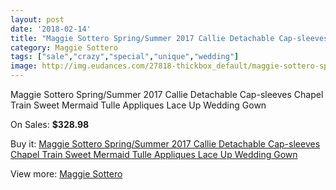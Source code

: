 ```yaml
---
layout: post
date: '2018-02-14'
title: "Maggie Sottero Spring/Summer 2017 Callie Detachable Cap-sleeves Chapel Train Sweet Mermaid Tulle Appliques Lace Up Wedding Gown"
category: Maggie Sottero
tags: ["sale","crazy","special","unique","wedding"]
image: http://img.eudances.com/27818-thickbox_default/maggie-sottero-spring-summer-2017-callie-detachable-cap-sleeves-chapel-train-sweet-mermaid-tulle-appliques-lace-up-wedding-gown.jpg
---
```

Maggie Sottero Spring/Summer 2017 Callie Detachable Cap-sleeves Chapel Train Sweet Mermaid Tulle Appliques Lace Up Wedding Gown

On Sales: **$328.98**
<a href="https://www.eudances.com/en/maggie-sottero/9221-maggie-sottero-spring-summer-2017-callie-detachable-cap-sleeves-chapel-train-sweet-mermaid-tulle-appliques-lace-up-wedding-gown.html"><amp-img layout="responsive" width="600" height="600" src="//img.eudances.com/27818-thickbox_default/maggie-sottero-spring-summer-2017-callie-detachable-cap-sleeves-chapel-train-sweet-mermaid-tulle-appliques-lace-up-wedding-gown.jpg" alt="Maggie Sottero Spring/Summer 2017 Callie Detachable Cap-sleeves Chapel Train Sweet Mermaid Tulle Appliques Lace Up Wedding Gown 0" /></a>
<a href="https://www.eudances.com/en/maggie-sottero/9221-maggie-sottero-spring-summer-2017-callie-detachable-cap-sleeves-chapel-train-sweet-mermaid-tulle-appliques-lace-up-wedding-gown.html"><amp-img layout="responsive" width="600" height="600" src="//img.eudances.com/27822-thickbox_default/maggie-sottero-spring-summer-2017-callie-detachable-cap-sleeves-chapel-train-sweet-mermaid-tulle-appliques-lace-up-wedding-gown.jpg" alt="Maggie Sottero Spring/Summer 2017 Callie Detachable Cap-sleeves Chapel Train Sweet Mermaid Tulle Appliques Lace Up Wedding Gown 1" /></a>
<a href="https://www.eudances.com/en/maggie-sottero/9221-maggie-sottero-spring-summer-2017-callie-detachable-cap-sleeves-chapel-train-sweet-mermaid-tulle-appliques-lace-up-wedding-gown.html"><amp-img layout="responsive" width="600" height="600" src="//img.eudances.com/27821-thickbox_default/maggie-sottero-spring-summer-2017-callie-detachable-cap-sleeves-chapel-train-sweet-mermaid-tulle-appliques-lace-up-wedding-gown.jpg" alt="Maggie Sottero Spring/Summer 2017 Callie Detachable Cap-sleeves Chapel Train Sweet Mermaid Tulle Appliques Lace Up Wedding Gown 2" /></a>
<a href="https://www.eudances.com/en/maggie-sottero/9221-maggie-sottero-spring-summer-2017-callie-detachable-cap-sleeves-chapel-train-sweet-mermaid-tulle-appliques-lace-up-wedding-gown.html"><amp-img layout="responsive" width="600" height="600" src="//img.eudances.com/27820-thickbox_default/maggie-sottero-spring-summer-2017-callie-detachable-cap-sleeves-chapel-train-sweet-mermaid-tulle-appliques-lace-up-wedding-gown.jpg" alt="Maggie Sottero Spring/Summer 2017 Callie Detachable Cap-sleeves Chapel Train Sweet Mermaid Tulle Appliques Lace Up Wedding Gown 3" /></a>
<a href="https://www.eudances.com/en/maggie-sottero/9221-maggie-sottero-spring-summer-2017-callie-detachable-cap-sleeves-chapel-train-sweet-mermaid-tulle-appliques-lace-up-wedding-gown.html"><amp-img layout="responsive" width="600" height="600" src="//img.eudances.com/27819-thickbox_default/maggie-sottero-spring-summer-2017-callie-detachable-cap-sleeves-chapel-train-sweet-mermaid-tulle-appliques-lace-up-wedding-gown.jpg" alt="Maggie Sottero Spring/Summer 2017 Callie Detachable Cap-sleeves Chapel Train Sweet Mermaid Tulle Appliques Lace Up Wedding Gown 4" /></a>

Buy it: [Maggie Sottero Spring/Summer 2017 Callie Detachable Cap-sleeves Chapel Train Sweet Mermaid Tulle Appliques Lace Up Wedding Gown](https://www.eudances.com/en/maggie-sottero/9221-maggie-sottero-spring-summer-2017-callie-detachable-cap-sleeves-chapel-train-sweet-mermaid-tulle-appliques-lace-up-wedding-gown.html "Maggie Sottero Spring/Summer 2017 Callie Detachable Cap-sleeves Chapel Train Sweet Mermaid Tulle Appliques Lace Up Wedding Gown")

View more: [Maggie Sottero](https://www.eudances.com/en/107-maggie-sottero "Maggie Sottero")